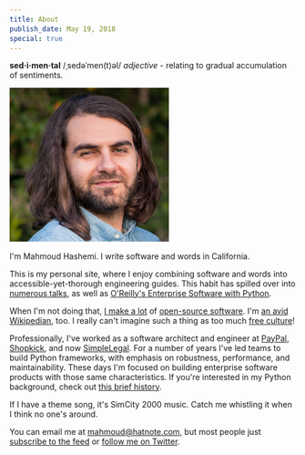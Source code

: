 ```yaml
---
title: About
publish_date: May 19, 2018
special: true
---
```


**sed·i·men·tal** /ˌsedəˈmen(t)əl/ *adjective* - relating to gradual accumulation of sentiments.

<a target="_blank" href="/uploads/me/me_2.jpg"><img title="Yours truly" src="/uploads/me/me_2.jpg" width=280></a>

I'm Mahmoud Hashemi. I write software and words in California.

This is my personal site, where I enjoy combining software and words
into accessible-yet-thorough engineering guides. This habit has
spilled over into [numerous talks](/talks.html), as well as
[O'Reilly's Enterprise Software with Python][esp].

When I'm not doing that, [I make a lot][gh] of
[open-source software][osp]. I'm [an avid Wikipedian][hn], too. I
really can't imagine such a thing as too much [free culture][fc]!

Professionally, I've worked as a software architect and engineer at
[PayPal][pp_blog], [Shopkick][sk_blog], and now
[SimpleLegal][sl_site]. For a number of years I've led teams to build
Python frameworks, with emphasis on robustness, performance, and
maintainability. These days I'm focused on building enterprise
software products with those same characteristics. If you're
interested in my Python background, check out [this brief
history](/python_community_intro.html "Python Community Intro").

If I have a theme song, it's SimCity 2000 music. Catch me whistling it
when I think no one's around.

You can email me at mahmoud@hatnote.com, but most people just
[subscribe to the feed][feed] or [follow me on Twitter][tw].

[esp]: http://shop.oreilly.com/product/0636920047346.do
[gh]: https://github.com/mahmoud
[osp]: http://sedimental.org/open_source_projects.html
[hn]: http://sedimental.org/hatnote_projects.html
[fc]: https://en.wikipedia.org/wiki/Free_culture_movement
[pp_blog]: https://www.paypal-engineering.com/tag/python
[sk_blog]: https://tech.shopkick.com/
[sl_site]: https://simplelegal.com
[tw]: https://twitter.com/mhashemi
[feed]: http://sedimental.org/atom.xml

<!--

Belaboring the finer points of software since 2014.

-->
